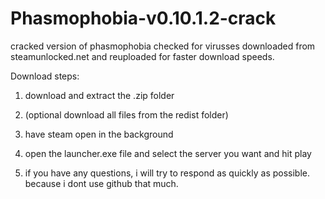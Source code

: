 # Phasmophobia-v0.10.1.2-crack
cracked version of phasmophobia checked for virusses downloaded from steamunlocked.net and reuploaded for faster download speeds.


Download steps:
1. download and extract the .zip folder
2. (optional download all files from the redist folder)
3. have steam open in the background
4. open the launcher.exe file and select the server you want and hit play

5. if you have any questions, i will try to respond as quickly as possible. because i dont use github that much.
